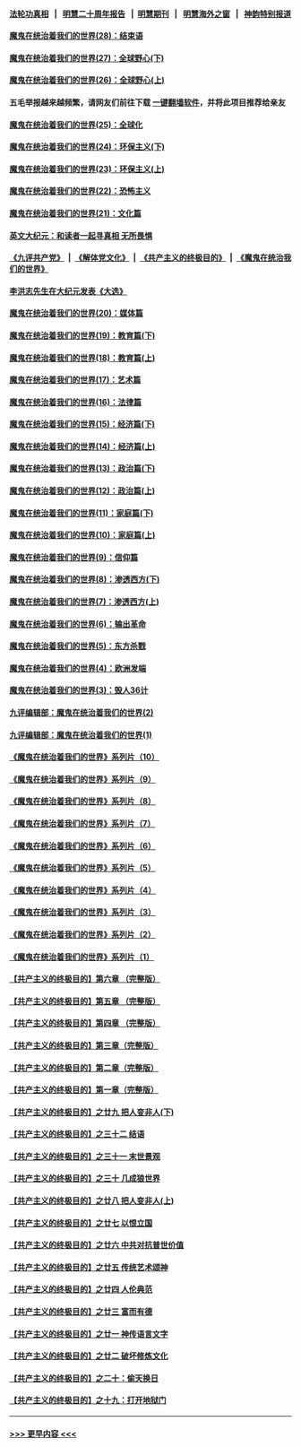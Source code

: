 #### [法轮功真相](https://github.com/gfw-breaker/truth/blob/master/README.md?t=0) &nbsp;&nbsp;|&nbsp;&nbsp; [明慧二十周年报告](https://github.com/gfw-breaker/mh-reports/blob/master/README.md?t=0) &nbsp;&nbsp;|&nbsp;&nbsp;[明慧期刊](https://github.com/gfw-breaker/mh-qikan) &nbsp;&nbsp;|&nbsp;&nbsp; [明慧海外之窗](https://github.com/gfw-breaker/mh-news/blob/master/README.md?t=0) &nbsp;&nbsp;|&nbsp;&nbsp; [神韵特别报道](https://github.com/gfw-breaker/mh-news/blob/master/shenyun.md?t=0)
#### [魔鬼在统治着我们的世界(28)：结束语](../pages/nsc422/n10936246.md?t=07121951) 
#### [魔鬼在统治着我们的世界(27)：全球野心(下)](../pages/nsc422/n10928319.md?t=07121951) 
#### [魔鬼在统治着我们的世界(26)：全球野心(上)](../pages/nsc422/n10900318.md?t=07121951) 
#### 五毛举报越来越频繁，请网友们前往下载 [一键翻墙软件](https://github.com/gfw-breaker/ssr-accounts)，并将此项目推荐给亲友
#### [魔鬼在统治着我们的世界(25)：全球化](../pages/nsc422/n10788205.md?t=07121951) 
#### [魔鬼在统治着我们的世界(24)：环保主义(下)](../pages/nsc422/n10695307.md?t=07121951) 
#### [魔鬼在统治着我们的世界(23)：环保主义(上)](../pages/nsc422/n10688613.md?t=07121951) 
#### [魔鬼在统治着我们的世界(22)：恐怖主义](../pages/nsc422/n10614727.md?t=07121951) 
#### [魔鬼在统治着我们的世界(21)：文化篇](../pages/nsc422/n10597706.md?t=07121951) 
#### [英文大纪元：和读者一起寻真相 无所畏惧](../pages/nsc422/n12542027.md?t=07121951) 
#### [《九评共产党》](https://github.com/begood0513/9ping.md/blob/master/README.md) &nbsp;|&nbsp; [《解体党文化》](../../../../jtdwh.md/blob/master/README.md)  &nbsp;|&nbsp; [《共产主义的终极目的》](../../../../gczydzjmd.md/blob/master/README.md) &nbsp;|&nbsp; [《魔鬼在统治我们的世界》](../../../../mgztzwmdsj.md/blob/master/README.md) 
#### [李洪志先生在大纪元发表《大选》](../pages/nsc422/n12534746.md?t=07121951) 
#### [魔鬼在统治着我们的世界(20)：媒体篇](../pages/nsc422/n10586579.md?t=07121951) 
#### [魔鬼在统治着我们的世界(19)：教育篇(下)](../pages/nsc422/n10564808.md?t=07121951) 
#### [魔鬼在统治着我们的世界(18)：教育篇(上)](../pages/nsc422/n10526970.md?t=07121951) 
#### [魔鬼在统治着我们的世界(17)：艺术篇](../pages/nsc422/n10499093.md?t=07121951) 
#### [魔鬼在统治着我们的世界(16)：法律篇](../pages/nsc422/n10485969.md?t=07121951) 
#### [魔鬼在统治着我们的世界(15)：经济篇(下)](../pages/nsc422/n10469975.md?t=07121951) 
#### [魔鬼在统治着我们的世界(14)：经济篇(上)](../pages/nsc422/n10457370.md?t=07121951) 
#### [魔鬼在统治着我们的世界(13)：政治篇(下)](../pages/nsc422/n10448270.md?t=07121951) 
#### [魔鬼在统治着我们的世界(12)：政治篇(上)](../pages/nsc422/n10444576.md?t=07121951) 
#### [魔鬼在统治着我们的世界(11)：家庭篇(下)](../pages/nsc422/n10440961.md?t=07121951) 
#### [魔鬼在统治着我们的世界(10)：家庭篇(上)](../pages/nsc422/n10435448.md?t=07121951) 
#### [魔鬼在统治着我们的世界(9)：信仰篇](../pages/nsc422/n10432159.md?t=07121951) 
#### [魔鬼在统治着我们的世界(8)：渗透西方(下)](../pages/nsc422/n10429603.md?t=07121951) 
#### [魔鬼在统治着我们的世界(7)：渗透西方(上)](../pages/nsc422/n10426013.md?t=07121951) 
#### [魔鬼在统治着我们的世界(6)：输出革命](../pages/nsc422/n10421536.md?t=07121951) 
#### [魔鬼在统治着我们的世界(5)：东方杀戮](../pages/nsc422/n10417707.md?t=07121951) 
#### [魔鬼在统治着我们的世界(4)：欧洲发端](../pages/nsc422/n10414890.md?t=07121951) 
#### [魔鬼在统治着我们的世界(3)：毁人36计](../pages/nsc422/n10411583.md?t=07121951) 
#### [九评编辑部：魔鬼在统治着我们的世界(2)](../pages/nsc422/n10410036.md?t=07121951) 
#### [九评编辑部：魔鬼在统治着我们的世界(1)](../pages/nsc422/n10406825.md?t=07121951) 
#### [《魔鬼在统治着我们的世界》系列片（10）](../pages/nsc422/n12292670.md?t=07121951) 
#### [《魔鬼在统治着我们的世界》系列片（9）](../pages/nsc422/n12290859.md?t=07121951) 
#### [《魔鬼在统治着我们的世界》系列片（8）](../pages/nsc422/n12287445.md?t=07121951) 
#### [《魔鬼在统治着我们的世界》系列片（7）](../pages/nsc422/n12283425.md?t=07121951) 
#### [《魔鬼在统治着我们的世界》系列片（6）](../pages/nsc422/n12282314.md?t=07121951) 
#### [《魔鬼在统治着我们的世界》系列片（5）](../pages/nsc422/n12281419.md?t=07121951) 
#### [《魔鬼在统治着我们的世界》系列片（4）](../pages/nsc422/n12274024.md?t=07121951) 
#### [《魔鬼在统治着我们的世界》系列片（3）](../pages/nsc422/n12271322.md?t=07121951) 
#### [《魔鬼在统治着我们的世界》系列片（2）](../pages/nsc422/n12269049.md?t=07121951) 
#### [《魔鬼在统治着我们的世界》系列片（1）](../pages/nsc422/n12267575.md?t=07121951) 
#### [【共产主义的终极目的】第六章 （完整版）](../pages/nsc422/n11428913.md?t=07121951) 
#### [【共产主义的终极目的】第五章 （完整版）](../pages/nsc422/n11428912.md?t=07121951) 
#### [【共产主义的终极目的】第四章 （完整版）](../pages/nsc422/n11428907.md?t=07121951) 
#### [【共产主义的终极目的】第三章（完整版）](../pages/nsc422/n11428848.md?t=07121951) 
#### [【共产主义的终极目的】第二章（完整版）](../pages/nsc422/n11428831.md?t=07121951) 
#### [【共产主义的终极目的】第一章（完整版）](../pages/nsc422/n11417651.md?t=07121951) 
#### [【共产主义的终极目的】之廿九 把人变非人(下)](../pages/nsc422/n11344140.md?t=07121951) 
#### [【共产主义的终极目的】之三十二 结语](../pages/nsc422/n11360535.md?t=07121951) 
#### [【共产主义的终极目的】之三十一 末世景观](../pages/nsc422/n11351129.md?t=07121951) 
#### [【共产主义的终极目的】之三十 几成狼世界](../pages/nsc422/n11348280.md?t=07121951) 
#### [【共产主义的终极目的】之廿八 把人变非人(上)](../pages/nsc422/n11340492.md?t=07121951) 
#### [【共产主义的终极目的】之廿七 以恨立国](../pages/nsc422/n11336944.md?t=07121951) 
#### [【共产主义的终极目的】之廿六 中共对抗普世价值](../pages/nsc422/n11324785.md?t=07121951) 
#### [【共产主义的终极目的】之廿五 传统艺术颂神](../pages/nsc422/n11296396.md?t=07121951) 
#### [【共产主义的终极目的】之廿四 人伦典范](../pages/nsc422/n11296397.md?t=07121951) 
#### [【共产主义的终极目的】之廿三 富而有德](../pages/nsc422/n11283598.md?t=07121951) 
#### [【共产主义的终极目的】之廿一 神传语言文字](../pages/nsc422/n11263265.md?t=07121951) 
#### [【共产主义的终极目的】之廿二 破坏修炼文化](../pages/nsc422/n11245728.md?t=07121951) 
#### [【共产主义的终极目的】之二十：偷天换日](../pages/nsc422/n11238846.md?t=07121951) 
#### [【共产主义的终极目的】之十九：打开地狱门](../pages/nsc422/n11206376.md?t=07121951) 

----
#### [ >>> 更早内容 <<< ](../indexes/nsc422-earlier.md)
